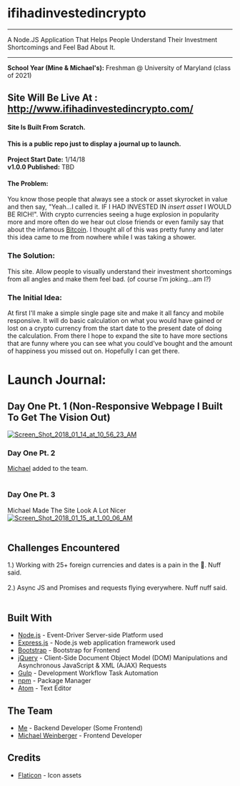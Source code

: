 # ifihadinvestedincrypto
__________________________________________
A Node.JS Application That Helps People Understand Their Investment Shortcomings and Feel Bad About It. </br>
__________________________________________

**School Year (Mine & Michael's):** Freshman @ University of Maryland (class of 2021) </br>

## Site Will Be Live At : http://www.ifihadinvestedincrypto.com/
#### Site Is Built From Scratch. </br>
#### This is a public repo just to display a journal up to launch.</br>

**Project Start Date:** 1/14/18 </br>
**v1.0.0 Published:** TBD </br>

#### The Problem:
You know those people that always see a stock or asset skyrocket in value and then say, "Yeah...I called it. IF I HAD INVESTED IN *insert asset* I WOULD BE RICH!". With crypto currencies seeing a huge explosion in popularity more and more often do we hear out close friends or even family say that about the infamous [Bitcoin](https://www.investopedia.com/articles/investing/123015/if-you-had-purchased-100-bitcoins-2011.asp). I thought all of this was pretty funny and later this idea came to me from nowhere while I was taking a shower.

### The Solution:
This site. Allow people to visually understand their investment shortcomings from all angles and make them feel bad. (of course I'm joking...am I?)

### The Initial Idea:
At first I'll make a simple single page site and make it all fancy and mobile responsive. It will do basic calculation on what you would have gained or lost on a crypto currency from the start date to the present date of doing the calculation. From there I hope to expand the site to have more sections that are funny where you can see what you could've bought and the amount of happiness you missed out on. Hopefully I can get there.

# Launch Journal:
## Day One Pt. 1 (Non-Responsive Webpage I Built To Get The Vision Out)
<a href="http://ibb.co/kyejSR"><img src="http://preview.ibb.co/n169u6/Screen_Shot_2018_01_14_at_10_56_23_AM.png" alt="Screen_Shot_2018_01_14_at_10_56_23_AM" border="0"></a> </br>

### Day One Pt. 2
[Michael](https://github.com/mwein99) added to the team. </br> </br>

### Day One Pt. 3
Michael Made The Site Look A Lot Nicer </br>
<a href="http://ibb.co/i1MGsR"><img src="http://preview.ibb.co/gDLnz6/Screen_Shot_2018_01_15_at_1_00_06_AM.png" alt="Screen_Shot_2018_01_15_at_1_00_06_AM" border="0"></a> </br> </br>

## Challenges Encountered </br>
1.) Working with 25+ foreign currencies and dates is a pain in the 🐴. Nuff said. </br>
</br>
2.) Async JS and Promises and requests flying everywhere. Nuff nuff said. </br>
</br>

## Built With
* [Node.js](https://nodejs.org/en/) - Event-Driver Server-side Platform used
* [Express.js](https://expressjs.com/) - Node.js web application framework used
* [Bootstrap](https://getbootstrap.com/) - Bootstrap for Frontend
* [jQuery](https://jquery.com/) - Client-Side Document Object Model (DOM) Manipulations and Asynchronous JavaScript & XML (AJAX) Requests
* [Gulp](https://gulpjs.com/) - Development Workflow Task Automation
* [npm](https://www.npmjs.com/) - Package Manager
* [Atom](https://atom.io/) - Text Editor

## The Team
* [Me](https://github.com/bephrem1/) - Backend Developer (Some Frontend)
* [Michael Weinberger](https://github.com/mwein99) - Frontend Developer

## Credits
* [Flaticon](https://www.flaticon.com/) - Icon assets
